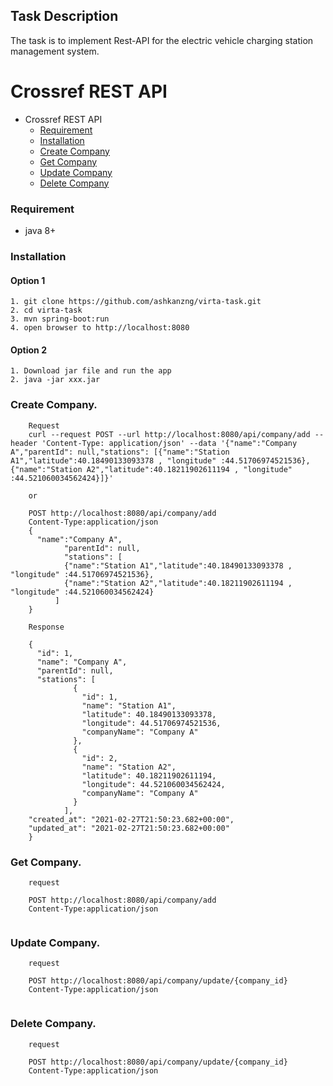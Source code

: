 ## Task Description

The task is to implement Rest-API for the electric vehicle charging station management system.

# Crossref REST API

- Crossref REST API
    - [Requirement](#requirement)
    - [Installation](#installation)
    - [Create Company](#create-company)
    - [Get Company](#get-company)
    - [Update Company](#update-company)
    - [Delete Company](#delete-company)


### Requirement
* java 8+

### Installation  

#### Option 1
    
    1. git clone https://github.com/ashkanzng/virta-task.git
    2. cd virta-task
    3. mvn spring-boot:run
    4. open browser to http://localhost:8080

#### Option 2 
    1. Download jar file and run the app
    2. java -jar xxx.jar

### Create Company.

```JS
    Request
    curl --request POST --url http://localhost:8080/api/company/add --header 'Content-Type: application/json' --data '{"name":"Company A","parentId": null,"stations": [{"name":"Station A1","latitude":40.18490133093378 , "longitude" :44.51706974521536},{"name":"Station A2","latitude":40.18211902611194 , "longitude" :44.521060034562424}]}'

    or 
    
    POST http://localhost:8080/api/company/add
    Content-Type:application/json
    {
      "name":"Company A",
            "parentId": null,
            "stations": [
            {"name":"Station A1","latitude":40.18490133093378 , "longitude" :44.51706974521536},
            {"name":"Station A2","latitude":40.18211902611194 , "longitude" :44.521060034562424}
          ]
    }

```
```JS
    Response

    {
      "id": 1,
      "name": "Company A",
      "parentId": null,
      "stations": [
              {
                "id": 1,
                "name": "Station A1",
                "latitude": 40.18490133093378,
                "longitude": 44.51706974521536,
                "companyName": "Company A"
              },
              {
                "id": 2,
                "name": "Station A2",
                "latitude": 40.18211902611194,
                "longitude": 44.521060034562424,
                "companyName": "Company A"
              }
            ],
    "created_at": "2021-02-27T21:50:23.682+00:00",
    "updated_at": "2021-02-27T21:50:23.682+00:00"
    }
```
### Get Company.

```JS
    request

    POST http://localhost:8080/api/company/add
    Content-Type:application/json


```

### Update Company.
```JS
    request

    POST http://localhost:8080/api/company/update/{company_id}
    Content-Type:application/json
    
```
    
### Delete Company.

```JS
    request

    POST http://localhost:8080/api/company/update/{company_id}
    Content-Type:application/json
    
```


